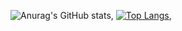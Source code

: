 

![Anurag's GitHub stats](https://github-readme-stats.vercel.app/api?username=YunYeongUn&show_icons=true&theme=tokyonight),
[![Top Langs](https://github-readme-stats.vercel.app/api/top-langs/?username=YunYeongUn&layout=compact)](https://github.com/anuraghazra/github-readme-stats),

